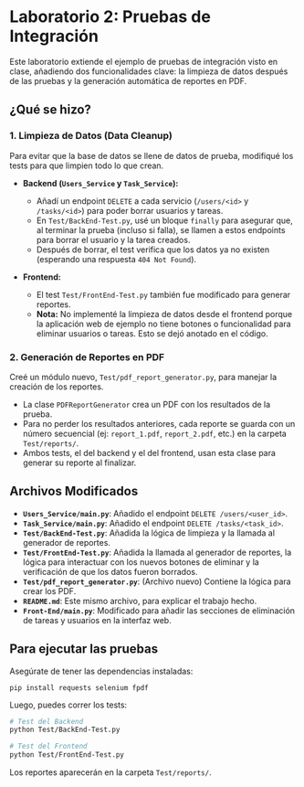 # Laboratorio 2: Pruebas de Integración

Este laboratorio extiende el ejemplo de pruebas de integración visto en clase, añadiendo dos funcionalidades clave: la limpieza de datos después de las pruebas y la generación automática de reportes en PDF.

## ¿Qué se hizo?

### 1. Limpieza de Datos (Data Cleanup)

Para evitar que la base de datos se llene de datos de prueba, modifiqué los tests para que limpien todo lo que crean.

- **Backend (`Users_Service` y `Task_Service`):**
  - Añadí un endpoint `DELETE` a cada servicio (`/users/<id>` y `/tasks/<id>`) para poder borrar usuarios y tareas.
  - En `Test/BackEnd-Test.py`, usé un bloque `finally` para asegurar que, al terminar la prueba (incluso si falla), se llamen a estos endpoints para borrar el usuario y la tarea creados.
  - Después de borrar, el test verifica que los datos ya no existen (esperando una respuesta `404 Not Found`).

- **Frontend:**
  - El test `Test/FrontEnd-Test.py` también fue modificado para generar reportes.
  - **Nota:** No implementé la limpieza de datos desde el frontend porque la aplicación web de ejemplo no tiene botones o funcionalidad para eliminar usuarios o tareas. Esto se dejó anotado en el código.

### 2. Generación de Reportes en PDF

Creé un módulo nuevo, `Test/pdf_report_generator.py`, para manejar la creación de los reportes.

- La clase `PDFReportGenerator` crea un PDF con los resultados de la prueba.
- Para no perder los resultados anteriores, cada reporte se guarda con un número secuencial (ej: `report_1.pdf`, `report_2.pdf`, etc.) en la carpeta `Test/reports/`.
- Ambos tests, el del backend y el del frontend, usan esta clase para generar su reporte al finalizar.

## Archivos Modificados

- **`Users_Service/main.py`**: Añadido el endpoint `DELETE /users/<user_id>`.
- **`Task_Service/main.py`**: Añadido el endpoint `DELETE /tasks/<task_id>`.
- **`Test/BackEnd-Test.py`**: Añadida la lógica de limpieza y la llamada al generador de reportes.
- **`Test/FrontEnd-Test.py`**: Añadida la llamada al generador de reportes, la lógica para interactuar con los nuevos botones de eliminar y la verificación de que los datos fueron borrados.
- **`Test/pdf_report_generator.py`**: (Archivo nuevo) Contiene la lógica para crear los PDF.
- **`README.md`**: Este mismo archivo, para explicar el trabajo hecho.
- **`Front-End/main.py`**: Modificado para añadir las secciones de eliminación de tareas y usuarios en la interfaz web.

## Para ejecutar las pruebas

Asegúrate de tener las dependencias instaladas:

```
pip install requests selenium fpdf
```

Luego, puedes correr los tests:

```bash
# Test del Backend
python Test/BackEnd-Test.py

# Test del Frontend
python Test/FrontEnd-Test.py
```

Los reportes aparecerán en la carpeta `Test/reports/`.
